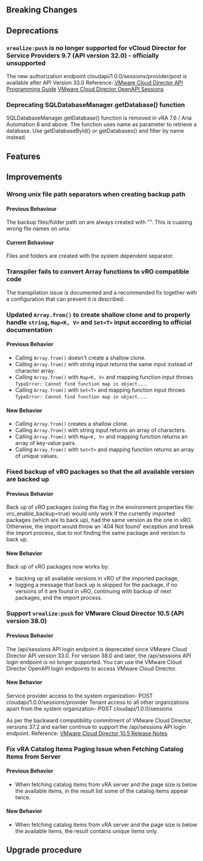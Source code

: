 [//]: # (VERSION_PLACEHOLDER DO NOT DELETE)
[//]: # (Used when working on a new release. Placed together with the Version.md)
[//]: # (Nothing here is optional. If a step must not be performed, it must be said so)
[//]: # (Do not fill the version, it will be done automatically)
[//]: # (Quick Intro to what is the focus of this release)

## Breaking Changes
[//]: # (### *Breaking Change*)
[//]: # (Describe the breaking change AND explain how to resolve it)
[//]: # (You can utilize internal links /e.g. link to the upgrade procedure, link to the improvement|deprecation that introduced this/)

## Deprecations
### `vrealize:push` is no longer supported for vCloud Director for Service Providers 9.7 (API version 32.0) - officially unsupported
The new authorization endpoint cloudapi/1.0.0/sessions/provider/post is available after API Version 33.0
Reference:
[VMware Cloud Director API Programming Guide](https://developer.vmware.com/docs/14143/vmware-cloud-director-api-programming-guide)
[VMware Cloud Director OpenAPI  Sessions](https://developer.vmware.com/apis/vmware-cloud-director/latest/cloudapi/1.0.0/sessions/provider/post/)

### Deprecating SQLDatabaseManager.getDatabase() function

SQLDatabaseManager.getDatabase() function is removed in vRA 7.6 / Aria Automation 8 and above. The function uses name as parameter to retrieve a database. Use getDatabaseById() or getDatabases() and filter by name instead.

[//]: # (Features -> New Functionality)
## Features
[//]: # (### *Feature Name*)
[//]: # (Describe the feature)
[//]: # (Optional But higlhy recommended Specify *NONE* if missing)
[//]: # (#### Relevant Documentation:)

[//]: # (Improvements -> Bugfixes/hotfixes or general improvements)
## Improvements

### Wrong unix file path separators when creating backup path

#### Previous Behaviour
The backup files/folder path on are always created with "\". This is cuasing wrong file names on unix.

#### Current Behaviour
Files and folders are created with the system dependent separator.

### Transpiler fails to convert Array functions to vRO compatible code

The transpilation issue is documented and a recommended fix together with a configuration that can prevent it is described.

### Updated `Array.from()` to create shallow clone and to properly handle `string`, `Map<K, V>` and `Set<T>` input according to official documentation

#### Previous Behavior
* Calling `Array.from()` doesn't create a shallow clone.
* Calling `Array.from()` with string input returns the same input instead of character array.
* Calling `Array.from()` with `Map<K, V>` and mapping function input throws `TypeError: Cannot find function map in object...`.
* Calling `Array.from()` with `Set<T>` and mapping function input throws `TypeError: Cannot find function map in object...`.

#### New Behavior
* Calling `Array.from()` creates a shallow clone.
* Calling `Array.from()` with string input returns an array of characters.
* Calling `Array.from()` with `Map<K, V>` and mapping function returns an array of key-value pairs.
* Calling `Array.from()` with `Set<T>` and mapping function returns an array of unique values.

### Fixed backup of vRO packages so that the all available version are backed up

#### Previous Behavior
Back up of vRO packages (using the flag in the environment.properties file: vro_enable_backup=true)
would only work if the currently imported packages (which are to back up), had the same version as the one in vRO.
Otherwise, the import would throw an '404 Not found' exception and break the import process,
due to not finding the same package and version to back up.

#### New Behavior
Back up of vRO packages now works by:
* backing up all available versions in vRO of the imported package,
* logging a message that back up is skipped for the package, if no versions of it are found in vRO, continuing with backup of next packages, and the import process.

[//]: # (### *Improvement Name* )
[//]: # (Talk ONLY regarding the improvement)
[//]: # (Optional But higlhy recommended)
[//]: # (#### Previous Behavior)
[//]: # (Explain how it used to behave, regarding to the change)
[//]: # (Optional But higlhy recommended)
[//]: # (#### New Behavior)
[//]: # (Explain how it behaves now, regarding to the change)
[//]: # (Optional But higlhy recommended Specify *NONE* if missing)
[//]: # (#### Relevant Documentation:)

### Support `vrealize:push` for VMware Cloud Director 10.5 (API version 38.0)

#### Previous Behavior
The /api/sessions API login endpoint is deprecated since VMware Cloud Director API version 33.0. For version 38.0 and later, the /api/sessions API login endpoint is no longer supported. You can use the VMware Cloud Director OpenAPI login endpoints to access VMware Cloud Director.

#### New Behavior
Service provider access to the system organization- POST cloudapi/1.0.0/sessions/provider
Tenant access to all other organizations apart from the system organization- POST cloudapi/1.0.0/sessions

As per the backward compatibility commitment of VMware Cloud Director, versions 37.2 and earlier continue to support the /api/sessions API login endpoint.
Reference: [VMware Cloud Director 10.5 Release Notes](https://docs.vmware.com/en/VMware-Cloud-Director/10.5/rn/vmware-cloud-director-105-release-notes/index.html)

### Fix vRA Catalog Items Paging Issue when Fetching Catalog Items from Server

#### Previous Behavior
* When fetching catalog items from vRA server and the page size is below the available items, in the result list some of the catalog items appear twice.

#### New Behavior
* When fetching catalog items from vRA server and the page size is below the available items, the result contains unique items only.

## Upgrade procedure
[//]: # (Explain in details if something needs to be done)

[//]: # (## Changelog:)
[//]: # (Pull request links)
